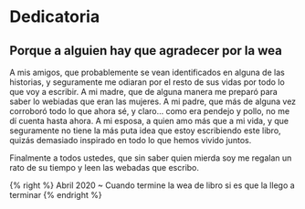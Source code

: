 # Dedicatoria
## Porque a alguien hay que agradecer por la wea

A mis amigos, que probablemente se vean identificados en alguna de las historias, y seguramente me odiaran por el resto de sus vidas por todo lo que voy a escribir.
A mi madre, que de alguna manera me preparó para saber lo webiadas que eran las mujeres.
A mi padre, que más de alguna vez corroboró todo lo que ahora sé, y claro... como era pendejo y pollo, no me dí cuenta hasta ahora.
A mi esposa, a quien amo más que a mi vida, y que seguramente no tiene la más puta idea que estoy escribiendo este libro, quizás demasiado inspirado en todo lo que hemos vivido juntos.

Finalmente a todos ustedes, que sin saber quien mierda soy me regalan un rato de su tiempo y leen las webadas que escribo.

{% right %} Abril 2020 ~ Cuando termine la wea de libro si es que la llego a terminar {% endright %}
